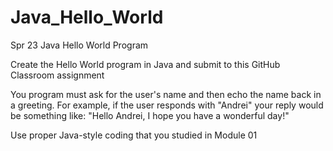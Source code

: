 # Java_Hello_World
Spr 23 Java Hello World Program

Create the Hello World program in Java and submit to this GitHub Classroom assignment

You program must ask for the user's name and then echo the name back in a greeting. 
For example, if the user responds with "Andrei" your reply would be something like: "Hello Andrei, I hope you have a wonderful day!"

Use proper Java-style coding that you studied in Module 01
